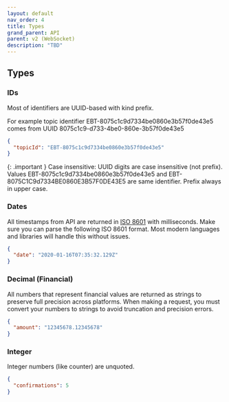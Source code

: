 ```yaml
---
layout: default
nav_order: 4
title: Types
grand_parent: API
parent: v2 (WebSocket)
description: "TBD"
---
```


## Types

### IDs

Most of identifiers are UUID-based with kind prefix.

For example topic identifier EBT-8075c1c9d7334be0860e3b57f0de43e5 comes from UUID 8075c1c9-d733-4be0-860e-3b57f0de43e5

```json
{
  "topicId": "EBT-8075c1c9d7334be0860e3b57f0de43e5"
}
```

{: .important }
Case insensitive: UUID digits are case insensitive (not prefix). Values EBT-8075c1c9d7334be0860e3b57f0de43e5 and EBT-8075C1C9d7334BE0860E3B57F0DE43E5 are same identifier. Prefix always in upper case.

### Dates

All timestamps from API are returned in [ISO 8601](http://en.wikipedia.org/wiki/ISO_8601) with milliseconds. Make sure you can parse the following ISO 8601 format. Most modern languages and libraries will handle this without issues.

```json
{
  "date": "2020-01-16T07:35:32.129Z"
}
```

### Decimal (Financial)

All numbers that represent financial values are returned as strings to preserve full precision across platforms. When making a request, you must convert your numbers to strings to avoid truncation and precision errors.

```json
{
  "amount": "12345678.12345678"
}
```

### Integer

Integer numbers (like counter) are unquoted.

```json
{
  "confirmations": 5
}
```
